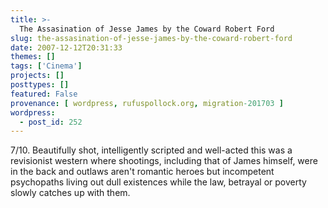 ```yaml
---
title: >-
  The Assasination of Jesse James by the Coward Robert Ford
slug: the-assasination-of-jesse-james-by-the-coward-robert-ford
date: 2007-12-12T20:31:33
themes: []
tags: ['Cinema']
projects: []
posttypes: []
featured: False
provenance: [ wordpress, rufuspollock.org, migration-201703 ]
wordpress:
  - post_id: 252
---
```


7/10. Beautifully shot, intelligently scripted and well-acted this was a revisionist western where shootings, including that of James himself, were in the back and outlaws aren't romantic heroes but  incompetent psychopaths living out dull existences while the law, betrayal or poverty slowly catches up with them.

